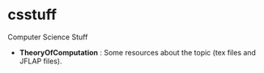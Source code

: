 # csstuff
Computer Science Stuff

* **TheoryOfComputation** : Some resources about the topic (tex files and JFLAP files).


